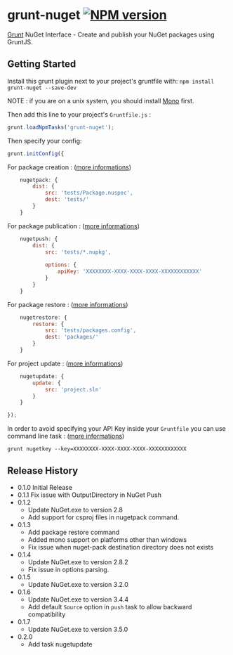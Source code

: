 # grunt-nuget [![NPM version](https://badge.fury.io/js/grunt-nuget.png)](http://badge.fury.io/js/grunt-nuget)

[Grunt][grunt] NuGet Interface - Create and publish your NuGet packages using GruntJS.

## Getting Started

Install this grunt plugin next to your project's gruntfile with: `npm install grunt-nuget --save-dev`

NOTE : if you are on a unix system, you should install [Mono][mono] first.

Then add this line to your project's `Gruntfile.js` :

```javascript
grunt.loadNpmTasks('grunt-nuget');
```

Then specify your config:

```javascript
grunt.initConfig({
```

For package creation : ([more informations][pack-options])

```javascript
    nugetpack: {
        dist: {
            src: 'tests/Package.nuspec',
            dest: 'tests/'
        }
    }
```

For package publication : ([more informations][push-options])

```javascript
	nugetpush: {
		dist: {
			src: 'tests/*.nupkg',
 
			options: {
				apiKey: 'XXXXXXXX-XXXX-XXXX-XXXX-XXXXXXXXXXXX'
			}
		}
	}
```

For package restore : ([more informations][restore-options])

```javascript
	nugetrestore: {
		restore: {
			src: 'tests/packages.config',
			dest: 'packages/'
		}
	}
```

For project update : ([more informations][update-options])

```javascript
	nugetupdate: {
		update: {
			src: 'project.sln'
		}
	}
```

```javascript
});
```

In order to avoid specifying your API Key inside your `Gruntfile` you can use command line task : ([more informations][key-options])

```
grunt nugetkey --key=XXXXXXXX-XXXX-XXXX-XXXX-XXXXXXXXXXXX
```

[grunt]: https://github.com/gruntjs/grunt
[mono]: http://www.go-mono.com/mono-downloads/download.html
[pack-options]: https://github.com/spatools/grunt-nuget/wiki/Pack-Options
[push-options]: https://github.com/spatools/grunt-nuget/wiki/Push-Options
[restore-options]: https://github.com/spatools/grunt-nuget/wiki/Restore-Options
[update-options]: https://github.com/spatools/grunt-nuget/wiki/Update-Options
[key-options]: https://github.com/spatools/grunt-nuget/wiki/Key-Options

## Release History
* 0.1.0 Initial Release
* 0.1.1 Fix issue with OutputDirectory in NuGet Push 
* 0.1.2
    * Update NuGet.exe to version 2.8
    * Add support for csproj files in nugetpack command.
* 0.1.3
    * Add package restore command
    * Added mono support on platforms other than windows
    * Fix issue when nuget-pack destination directory does not exists
* 0.1.4
    * Update NuGet.exe to version 2.8.2
    * Fix issue in options parsing.
* 0.1.5
	* Update NuGet.exe to version 3.2.0
* 0.1.6
	* Update NuGet.exe to version 3.4.4
	* Add default `Source` option in `push` task to allow backward compatibility
* 0.1.7
	* Update NuGet.exe to version 3.5.0
* 0.2.0
	* Add task nugetupdate 